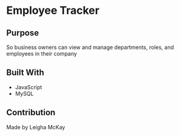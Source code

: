 # Employee Tracker

## Purpose 
So business owners can view and manage departments, roles, and employees in their company

## Built With 
* JavaScript
* MySQL

## Contribution
Made by Leigha McKay
